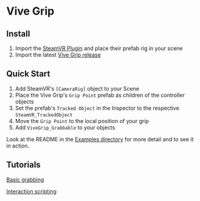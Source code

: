 # Vive Grip

## Install

1. Import the [SteamVR Plugin](https://www.assetstore.unity3d.com/en/#!/content/32647) and place their prefab rig in your scene
2. Import the latest [Vive Grip release](https://github.com/JScott/ViveGrip/releases/latest)

## Quick Start

1. Add SteamVR's `[CameraRig]` object to your Scene
2. Place the Vive Grip's `Grip Point` prefab as children of the controller objects
3. Set the prefab's `Tracked Object` in the Inspector to the respective `SteamVR_TrackedObject`
4. Move the `Grip Point` to the local position of your grip
5. Add `ViveGrip_Grabbable` to your objects

Look at the README in the [Examples directory](Examples) for more detail and to see it in action.

## Tutorials

[Basic grabbing](https://www.youtube.com/watch?v=NyKWBeC_pSI)

[Interaction scripting](https://www.youtube.com/watch?v=kKnO8BSdpZQ)
